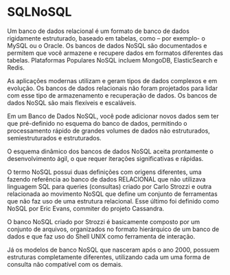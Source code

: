 # SQLNoSQL

Um banco de dados relacional é um formato de banco de dados rigidamente estruturado, baseado em tabelas, como – por exemplo- o MySQL ou o Oracle. Os bancos de dados NoSQL são documentados e permitem que você armazene e recupere dados em formatos diferentes das tabelas. Plataformas Populares NoSQL incluem MongoDB, ElasticSearch e Redis.

As aplicações modernas utilizam e geram tipos de dados complexos e em evolução. Os bancos de dados relacionais não foram projetados para lidar com esse tipo de armazenamento e recuperação de dados. Os bancos de dados NoSQL são mais flexíveis e escaláveis.

Em um Banco de Dados NoSQL, você pode adicionar novos dados sem ter que pré-definido no esquema do banco de dados, permitindo o processamento rápido de grandes volumes de dados não estruturados, semiestruturados e estruturados.

O esquema dinâmico dos bancos de dados NoSQL aceita prontamente o desenvolvimento ágil, o que requer iterações significativas e rápidas.

O termo NoSQL possui duas definições com origens diferentes, uma fazendo referência ao banco de dados RELACIONAL que não utilizava linguagem SQL para queries (consultas) criado por Carlo Strozzi e outra relacionada ao movimento NoSQL que define um conjunto de ferramentas que não faz uso de uma estrutura relacional. Esse último foi definido como NoSQL por Eric Evans, commiter do projeto Cassandra.

O banco NoSQL criado por Strozzi é basicamente composto por um conjunto de arquivos, organizados no formato hierárquico de um banco de dados e que faz uso do Shell UNIX como ferramenta de interação.

Já os modelos de banco NoSQL que nasceram após o ano 2000, possuem estruturas completamente diferentes, utilizando cada um uma forma de consulta não compatível com os demais.
